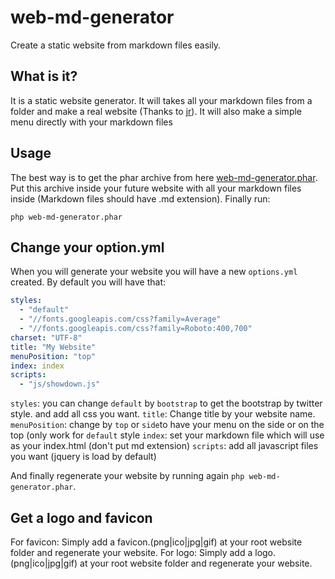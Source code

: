 web-md-generator
================

Create a static website from markdown files easily.

What is it?
-----------
It is a static website generator.
It will takes all your markdown files from a folder and make a real website (Thanks to [jr](https://github.com/Xeoncross/jr)).
It will also make a simple menu directly with your markdown files

Usage
-----
The best way is to get the phar archive from here [web-md-generator.phar](http://cloud.arthurh.fr/public.php?service=files&t=62c09b7e6e744c9a3371e3762299cead&download).
Put this archive inside your future website with all your markdown files inside (Markdown files should have .md extension).
Finally run:
```
php web-md-generator.phar
```

Change your option.yml
----------------------
When you will generate your website you will have a new `options.yml` created.
By default you will have that:
```yaml
styles:
  - "default"
  - "//fonts.googleapis.com/css?family=Average"
  - "//fonts.googleapis.com/css?family=Roboto:400,700"
charset: "UTF-8"
title: "My Website"
menuPosition: "top"
index: index
scripts:
  - "js/showdown.js"
```
`styles`: you can change `default` by `bootstrap` to get the bootstrap by twitter style. and add all css you want.
`title`: Change title by your website name.
`menuPosition`: change by `top` or `side`to have your menu on the side or on the top (only work for `default` style
`index`: set your markdown file which will use as your index.html (don't put md extension)
`scripts`: add all javascript files you want (jquery is load by default)

And finally regenerate your website by running again `php web-md-generator.phar`.

Get a logo and favicon
----------------------
For favicon: Simply add a favicon.(png|ico|jpg|gif) at your root website folder and regenerate your website.
For logo: Simply add a logo.(png|ico|jpg|gif) at your root website folder and regenerate your website.

